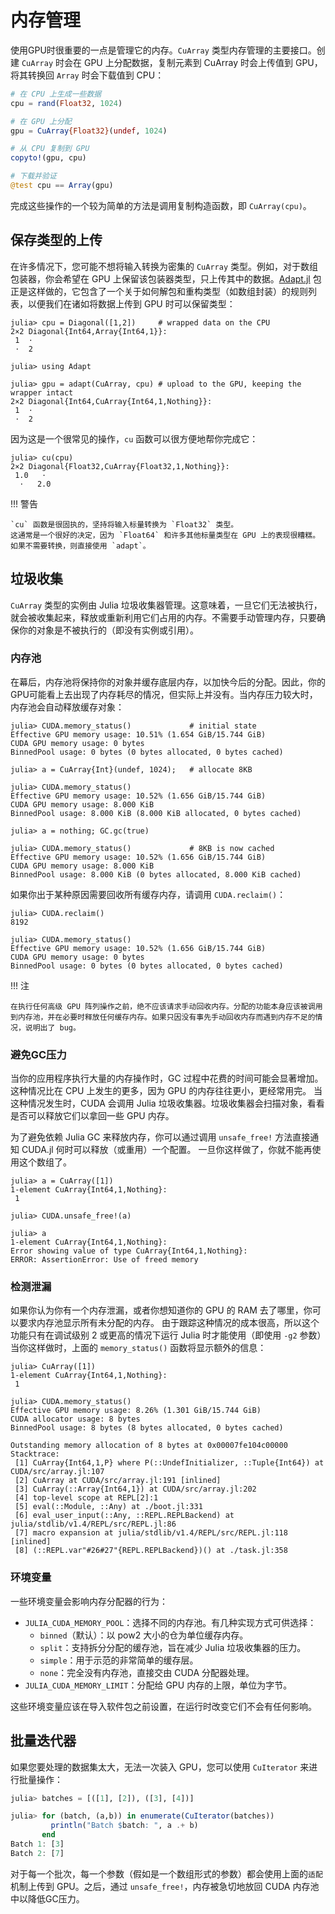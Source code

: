 # 内存管理

使用GPU时很重要的一点是管理它的内存。`CuArray` 类型内存管理的主要接口。创建 `CuArray` 时会在 GPU 上分配数据，复制元素到 CuArray 时会上传值到 GPU，将其转换回 `Array` 时会下载值到 CPU：

```julia
# 在 CPU 上生成一些数据
cpu = rand(Float32, 1024)

# 在 GPU 上分配
gpu = CuArray{Float32}(undef, 1024)

# 从 CPU 复制到 GPU
copyto!(gpu, cpu)

# 下载并验证
@test cpu == Array(gpu)
```

完成这些操作的一个较为简单的方法是调用复制构造函数，即 `CuArray(cpu)`。


## 保存类型的上传

在许多情况下，您可能不想将输入转换为密集的 `CuArray` 类型。例如，对于数组包装器，你会希望在 GPU 上保留该包装器类型，只上传其中的数据。[Adapt.jl](https://github.com/JuliaGPU/Adapt.jl) 包正是这样做的，它包含了一个关于如何解包和重构类型（如数组封装）的规则列表，以便我们在诸如将数据上传到 GPU 时可以保留类型：

```julia-repl
julia> cpu = Diagonal([1,2])     # wrapped data on the CPU
2×2 Diagonal{Int64,Array{Int64,1}}:
 1  ⋅
 ⋅  2

julia> using Adapt

julia> gpu = adapt(CuArray, cpu) # upload to the GPU, keeping the wrapper intact
2×2 Diagonal{Int64,CuArray{Int64,1,Nothing}}:
 1  ⋅
 ⋅  2
```

因为这是一个很常见的操作，`cu` 函数可以很方便地帮你完成它：

```julia-repl
julia> cu(cpu)
2×2 Diagonal{Float32,CuArray{Float32,1,Nothing}}:
 1.0   ⋅
  ⋅   2.0
```

!!! 警告

    `cu` 函数是很固执的，坚持将输入标量转换为 `Float32` 类型。
    这通常是一个很好的决定，因为 `Float64` 和许多其他标量类型在 GPU 上的表现很糟糕。
    如果不需要转换，则直接使用 `adapt`。


## 垃圾收集

`CuArray` 类型的实例由 Julia 垃圾收集器管理。这意味着，一旦它们无法被执行，就会被收集起来，释放或重新利用它们占用的内存。不需要手动管理内存，只要确保你的对象是不被执行的（即没有实例或引用）。

### 内存池

在幕后，内存池将保持你的对象并缓存底层内存，以加快今后的分配。因此，你的GPU可能看上去出现了内存耗尽的情况，但实际上并没有。当内存压力较大时，内存池会自动释放缓存对象：

```julia-repl
julia> CUDA.memory_status()             # initial state
Effective GPU memory usage: 10.51% (1.654 GiB/15.744 GiB)
CUDA GPU memory usage: 0 bytes
BinnedPool usage: 0 bytes (0 bytes allocated, 0 bytes cached)

julia> a = CuArray{Int}(undef, 1024);   # allocate 8KB

julia> CUDA.memory_status()
Effective GPU memory usage: 10.52% (1.656 GiB/15.744 GiB)
CUDA GPU memory usage: 8.000 KiB
BinnedPool usage: 8.000 KiB (8.000 KiB allocated, 0 bytes cached)

julia> a = nothing; GC.gc(true)

julia> CUDA.memory_status()             # 8KB is now cached
Effective GPU memory usage: 10.52% (1.656 GiB/15.744 GiB)
CUDA GPU memory usage: 8.000 KiB
BinnedPool usage: 8.000 KiB (0 bytes allocated, 8.000 KiB cached)
```

如果你出于某种原因需要回收所有缓存内存，请调用 `CUDA.reclaim()`：

```julia-repl
julia> CUDA.reclaim()
8192

julia> CUDA.memory_status()
Effective GPU memory usage: 10.52% (1.656 GiB/15.744 GiB)
CUDA GPU memory usage: 0 bytes
BinnedPool usage: 0 bytes (0 bytes allocated, 0 bytes cached)
```

!!! 注

    在执行任何高级 GPU 阵列操作之前，绝不应该请求手动回收内存。分配的功能本身应该被调用到内存池，并在必要时释放任何缓存内存。如果只因没有事先手动回收内存而遇到内存不足的情况，说明出了 bug。

### 避免GC压力

当你的应用程序执行大量的内存操作时，GC 过程中花费的时间可能会显著增加。这种情况比在 CPU 上发生的更多，因为 GPU 的内存往往更小，更经常用完。
当这种情况发生时，CUDA 会调用 Julia 垃圾收集器。垃圾收集器会扫描对象，看看是否可以释放它们以拿回一些 GPU 内存。

为了避免依赖 Julia GC 来释放内存，你可以通过调用 `unsafe_free!` 方法直接通知 CUDA.jl 何时可以释放（或重用）一个配置。
一旦你这样做了，你就不能再使用这个数组了。

```julia-repl
julia> a = CuArray([1])
1-element CuArray{Int64,1,Nothing}:
 1

julia> CUDA.unsafe_free!(a)

julia> a
1-element CuArray{Int64,1,Nothing}:
Error showing value of type CuArray{Int64,1,Nothing}:
ERROR: AssertionError: Use of freed memory
```

### 检测泄漏

如果你认为你有一个内存泄漏，或者你想知道你的 GPU 的 RAM 去了哪里，你可以要求内存池显示所有未分配的内存。 由于跟踪这种情况的成本很高，所以这个功能只有在调试级别 2 或更高的情况下运行 Julia 时才能使用（即使用 `-g2` 参数）当你这样做时，上面的 `memory_status()` 函数将显示额外的信息：

```julia-repl
julia> CuArray([1])
1-element CuArray{Int64,1,Nothing}:
 1

julia> CUDA.memory_status()
Effective GPU memory usage: 8.26% (1.301 GiB/15.744 GiB)
CUDA allocator usage: 8 bytes
BinnedPool usage: 8 bytes (8 bytes allocated, 0 bytes cached)

Outstanding memory allocation of 8 bytes at 0x00007fe104c00000
Stacktrace:
 [1] CuArray{Int64,1,P} where P(::UndefInitializer, ::Tuple{Int64}) at CUDA/src/array.jl:107
 [2] CuArray at CUDA/src/array.jl:191 [inlined]
 [3] CuArray(::Array{Int64,1}) at CUDA/src/array.jl:202
 [4] top-level scope at REPL[2]:1
 [5] eval(::Module, ::Any) at ./boot.jl:331
 [6] eval_user_input(::Any, ::REPL.REPLBackend) at julia/stdlib/v1.4/REPL/src/REPL.jl:86
 [7] macro expansion at julia/stdlib/v1.4/REPL/src/REPL.jl:118 [inlined]
 [8] (::REPL.var"#26#27"{REPL.REPLBackend})() at ./task.jl:358
```

### 环境变量

一些环境变量会影响内存分配器的行为：

- `JULIA_CUDA_MEMORY_POOL`：选择不同的内存池。有几种实现方式可供选择：
  - `binned`（默认）：以 pow2 大小的仓为单位缓存内存。
  - `split`：支持拆分分配的缓存池，旨在减少 Julia 垃圾收集器的压力。
  - `simple`：用于示范的非常简单的缓存层。
  - `none`：完全没有内存池，直接交由 CUDA 分配器处理。
- `JULIA_CUDA_MEMORY_LIMIT`：分配给 GPU 内存的上限，单位为字节。

这些环境变量应该在导入软件包之前设置，在运行时改变它们不会有任何影响。


## 批量迭代器

如果您要处理的数据集太大，无法一次装入 GPU，您可以使用 `CuIterator` 来进行批量操作：

```julia
julia> batches = [([1], [2]), ([3], [4])]

julia> for (batch, (a,b)) in enumerate(CuIterator(batches))
         println("Batch $batch: ", a .+ b)
       end
Batch 1: [3]
Batch 2: [7]
```

对于每一个批次，每一个参数（假如是一个数组形式的参数）都会使用上面的`适配`机制上传到 GPU。之后，通过 `unsafe_free!`，内存被急切地放回 CUDA 内存池中以降低GC压力。
